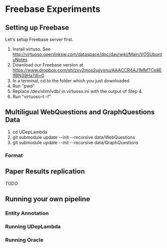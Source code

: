 # Freebase Experiments

## Setting up Freebase

Let's setup Freebase server first.

1. Install virtuso. See http://virtuoso.openlinksw.com/dataspace/doc/dav/wiki/Main/VOSUbuntuNotes
2. Download our Freebase version at https://www.dropbox.com/sh/zxv2mos2ujjyxnu/AAACCR4AJ1MMTCe8ElfBN39Ha?dl=0
3. In a terminal, cd to the folder which you just downloaded
4. Run "pwd"
5. Replace /dev/shm/vdb/ in virtuoso.ini with the output of Step 4.
6. Run "virtuoso-t -f"

## Multiligual WebQuestions and GraphQuestions Data


1. cd UDepLambda
2. git submodule update --init --recursive data/WebQuestions
3. git submodule update --init --recursive data/GraphQuestions

### Format

## Paper Results replication

TODO

## Running your own pipeline

### Entity Annotation

### Running UDepLambda

### Running Oracle
